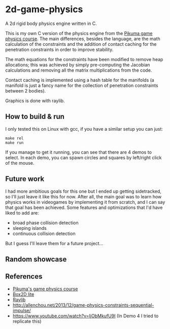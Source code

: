 # 2d-game-physics

A 2d rigid body physics engine written in C.

This is my own C version of the physics engine from the [Pikuma game physics course](https://pikuma.com/courses/game-physics-engine-programming).
The main differences, besides the language, are the math calculation of the constraints and the addition of contact caching for the penetration constraints in order to improve stability.

The math equations for the constraints have been modified to remove heap allocations; this was achieved by simply pre-computing the Jacobian calculations and removing all the matrix multiplications from the code.

Contact caching is implemented using a hash table for the manifolds (a manifold is just a fancy name for the collection of penetration constraints between 2 bodies).

Graphics is done with raylib.

## How to build & run

I only tested this on Linux with gcc, if you have a similar setup you can just:

```
make rel
make run
```

If you manage to get it running, you can see that there are 4 demos to select. In each demo, you can spawn circles and squares by left/right click of the mouse.

## Future work 

I had more ambitious goals for this one but I ended up getting sidetracked, so I'll just leave it like this for now. 
After all, the main goal was to learn how physics works in videogames by implementing it from scratch, and I can say that goal has been achieved.
Some features and optimizations that I'd have liked to add are:

* broad phase collision detection
* sleeping islands
* continuous collision detection

But I guess I'll leave them for a future project...

## Random showcase

## References

* [Pikuma's game physics course](https://pikuma.com/courses/game-physics-engine-programming)
* [Box2D lite](https://github.com/erincatto/box2d-lite) 
* [Raylib](https://www.raylib.com/)
* http://allenchou.net/2013/12/game-physics-constraints-sequential-impulse/ 
* https://www.youtube.com/watch?v=IjObMkufU9I (In Demo 4 I tried to replicate this)
